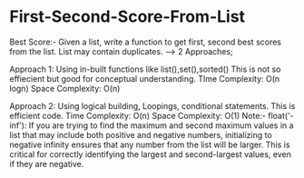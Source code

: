 # First-Second-Score-From-List
Best Score:- Given a list, write a function to get first, second best scores from the list. 
List may contain duplicates.
--> 2 Approaches;

Approach 1: Using in-built functions like list(),set(),sorted()
            This is not so effiecient but good for conceptual understanding.
            TIme Complexity: O(n logn)
            Space Complexity: O(n)

Approach 2: Using logical building, Loopings, conditional statements.
            This is efficient code.
            Time Complexity: O(n)
            Space Complexity: O(1)
Note:- float('-inf'): 
                     If you are trying to find the maximum and second maximum values in a list that may include both positive and negative numbers, initializing                           to negative infinity ensures that any number from the list will be larger.
                     This is critical for correctly identifying the largest and second-largest values, even if they are negative.
